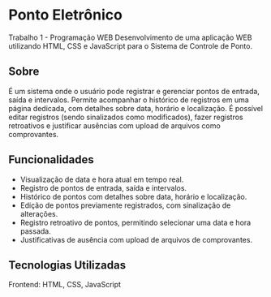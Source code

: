 # Ponto Eletrônico
Trabalho 1 - Programação WEB
Desenvolvimento de uma aplicação WEB utilizando HTML, CSS e JavaScript para o Sistema de Controle de Ponto.

## Sobre
É um sistema onde o usuário pode registrar e gerenciar pontos de entrada, saída e intervalos. Permite acompanhar o histórico de registros em uma página dedicada, com detalhes sobre data, horário e localização. É possível editar registros (sendo sinalizados como modificados), fazer registros retroativos e justificar ausências com upload de arquivos como comprovantes.

## Funcionalidades
- Visualização de data e hora atual em tempo real.
- Registro de pontos de entrada, saída e intervalos.
- Histórico de pontos com detalhes sobre data, horário e localização.
- Edição de pontos previamente registrados, com sinalização de alterações.
- Registro retroativo de pontos, permitindo selecionar uma data e hora passada.
- Justificativas de ausência com upload de arquivos de comprovantes.

## Tecnologias Utilizadas
Frontend: HTML, CSS, JavaScript
